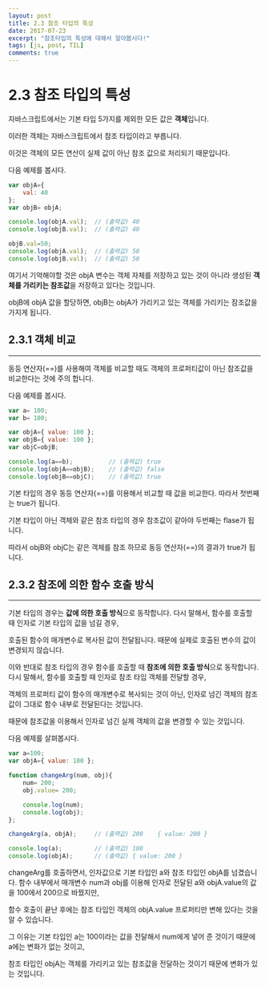 ```yaml
---
layout: post
title: 2.3 참조 타입의 특성
date: 2017-07-23
excerpt: "참조타입의 특성에 대해서 알아봅시다!"
tags: [js, post, TIL]
comments: true
---
```


2.3 참조 타입의 특성
===================

자바스크립트에서는 기본 타입 5가지를 제외한 모든 값은 **객체**입니다.

이러한 객체는 자바스크립트에서 참조 타입이라고 부릅니다.

이것은 객체의 모든 연산이 실제 값이 아닌 참조 값으로 처리되기 때문입니다.

다음 예제를 봅시다.

```js
var objA={
    val: 40
};
var objB= objA;

console.log(objA.val);  // (출력값) 40
console.log(objB.val);  // (출력값) 40

objB.val=50;
console.log(objA.val);  // (출력값) 50
console.log(objB.val);  // (출력값) 50
```

여기서 기억해야할 것은 objA 변수는 객체 자체를 저장하고 있는 것이 아니라 생성된 **객체를 가리키는 참조값**을 저장하고 있다는 것입니다.

objB에 objA 값을 할당하면, objB는 objA가 가리키고 있는 객체를 가리키는 잠조값을 가지게 됩니다.

## 2.3.1 객체 비교
---------------

동등 연산자(==)를 사용해여 객체를 비교할 때도 객체의 프로퍼티값이 아닌 참조값을 비교한다는 것에 주의 합니다.

다음 예제를 봅시다.

```js
var a= 100;
var b= 100;

var objA={ value: 100 };
var objB={ value: 100 };
var objC=objB;

console.log(a==b);          // (출력값) true
console.log(objA==objB);    // (출력값) false
console.log(objB==objC);    // (출력값) true
```

기본 타입의 경우 동등 연산자(==)를 이용해서 비교할 때 값을 비교한다. 따라서 첫번째는 true가 됩니다.

기본 타입이 아닌 객체와 같은 참조 타입의 경우 참조값이 같아야 두번째는 flase가 됩니다. 

따라서 objB와 objC는 같은 객체를 참조 하므로 동등 연산자(==)의 결과가 true가 됩니다.

## 2.3.2 참조에 의한 함수 호출 방식
------------------------------

기본 타입의 경우는 **값에 의한 호출 방식**으로 동작합니다. 다시 말해서, 함수를 호출할 때 인자로 기본 타입의 값을 넘길 경우,

호출된 함수의 매개변수로 복사된 값이 전달됩니다. 때문에 실제로 호출된 변수의 값이 변경되지 않습니다.

이와 반대로 참조 타입의 경우 함수를 호출할 때 **참조에 의한 호출 방식**으로 동작합니다. 다시 말해서, 함수를 호출할 때 인자로 참조 타입 객체를 전달할 경우,

객체의 프로퍼티 값이 함수의 매개변수로 복사되는 것이 아닌, 인자로 넘긴 객체의 참조값이 그대로 함수 내부로 전달된다는 것입니다.

때문에 참조값을 이용해서 인자로 넘긴 실제 객체의 값을 변경할 수 있는 것입니다.

다음 예제를 살펴봅시다.

```js
var a=100;
var objA={ value: 100 };

function changeArg(num, obj){
    num= 200;
    obj.value= 200;

    console.log(num);
    console.log(obj);
};

changeArg(a, objA);     // (출력값) 200    { value: 200 }

console.log(a);         // (출력값) 100
console.log(objA);      // (출력값) { value: 200 }
```

changeArg를 호출하면서, 인자값으로 기본 타입인 a와 참조 타입인 objA를 넘겼습니다.
함수 내부에서 매개변수 num과 obj를 이용해 인자로 전달된 a와 objA.value의 값을 100에서 200으로 바꿨지만, 

함수 호출이 끝난 후에는 참조 타입인 객체의 objA.value 프로퍼티만 변해 있다는 것을 알 수 있습니다.

그 이유는 기본 타입인 a는 100이라는 값을 전달해서 num에게 넣어 준 것이기 때문에 a에는 변화가 없는 것이고, 

참조 타입인 objA는 객체를 가리키고 있는 참조값을 전달하는 것이기 때문에 변화가 있는 것입니다.